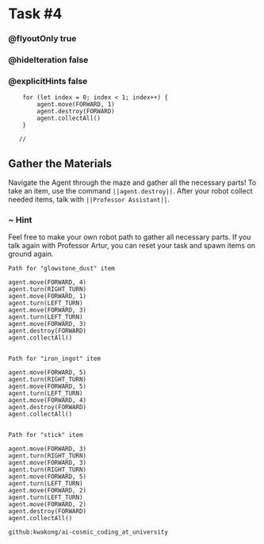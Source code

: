 # Task #4
### @flyoutOnly true
### @hideIteration false
### @explicitHints false

``` ghost
    for (let index = 0; index < 1; index++) {
        agent.move(FORWARD, 1)
        agent.destroy(FORWARD)
        agent.collectAll()
    }
```
```template
   //     
```

## Gather the Materials

Navigate the Agent through the maze and gather all the necessary parts! To take an item, use the command ``||agent.destroy||``. After your robot collect needed items, talk with ``||Professor Assistant||``.

### ~ Hint 

Feel free to make your own robot path to gather all necessary parts. If you talk again with Professor Artur, you can reset your task and spawn items on ground again. 


```typescript-valid
Path for "glowstone_dust" item
```
``` blocks
agent.move(FORWARD, 4)
agent.turn(RIGHT_TURN)
agent.move(FORWARD, 1)
agent.turn(LEFT_TURN)
agent.move(FORWARD, 3)
agent.turn(LEFT_TURN)
agent.move(FORWARD, 3)
agent.destroy(FORWARD)
agent.collectAll()
```
```
```
```typescript-valid
Path for "iron_ingot" item
```
``` blocks
agent.move(FORWARD, 5)
agent.turn(RIGHT_TURN)
agent.move(FORWARD, 5)
agent.turn(LEFT_TURN)
agent.move(FORWARD, 4)
agent.destroy(FORWARD)
agent.collectAll()
```
```
```
```typescript-valid
Path for "stick" item
```
``` blocks
agent.move(FORWARD, 3)
agent.turn(RIGHT_TURN)
agent.move(FORWARD, 3)
agent.turn(RIGHT_TURN)
agent.move(FORWARD, 5)
agent.turn(LEFT_TURN)
agent.move(FORWARD, 2)
agent.turn(LEFT_TURN)
agent.move(FORWARD, 2)
agent.destroy(FORWARD)
agent.collectAll()
```
```package
github:kwakong/ai-cosmic_coding_at_university
```
